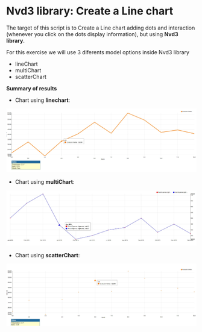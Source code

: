 # Nvd3 library: Create a Line chart

The target of this script is to Create a Line chart adding dots and interaction (whenever you click on the dots display information), but using **Nvd3 library**.

For this exercise we will use 3 diferents model options inside Nvd3 library

- lineChart
- multiChart
- scatterChart

**Summary of results**

- Chart using **linechart**:

![results_scores](./pictures/linechart.JPG)

- Chart using **multiChart**:

![results_scores](./pictures/multichart.JPG)

- Chart using **scatterChart**:

![results_scores](./pictures/scatterchart.JPG)





